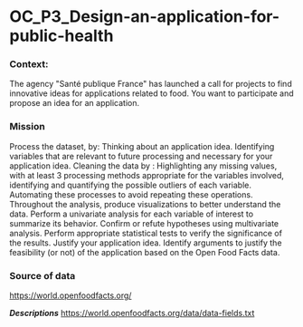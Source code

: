 # OC_P3_Design-an-application-for-public-health

### Context:
The agency "Santé publique France" has launched a call for projects to find innovative ideas for applications related to food. You want to participate and propose an idea for an application.


### Mission
Process the dataset, by: Thinking about an application idea. Identifying variables that are relevant to future processing and necessary for your application idea. Cleaning the data by : Highlighting any missing values, with at least 3 processing methods appropriate for the variables involved, identifying and quantifying the possible outliers of each variable. Automating these processes to avoid repeating these operations.
Throughout the analysis, produce visualizations to better understand the data. Perform a univariate analysis for each variable of interest to summarize its behavior.
Confirm or refute hypotheses using multivariate analysis. Perform appropriate statistical tests to verify the significance of the results.
Justify your application idea. Identify arguments to justify the feasibility (or not) of the application based on the Open Food Facts data.

### Source of data
https://world.openfoodfacts.org/

***Descriptions***
https://world.openfoodfacts.org/data/data-fields.txt
